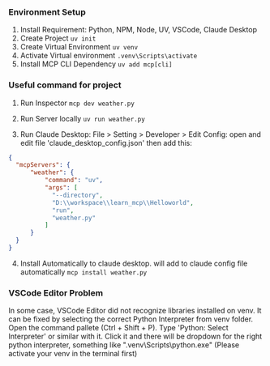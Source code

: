 ### Environment Setup
1. Install Requirement: Python, NPM, Node, UV, VSCode, Claude Desktop
2. Create Project
`uv init`
3. Create Virtual Environment
`uv venv`
4. Activate Virtual environment
`.venv\Scripts\activate`
5. Install MCP CLI Dependency
`uv add mcp[cli]`

### Useful command for project

1. Run Inspector
`mcp dev weather.py`

2. Run Server locally
`uv run weather.py`

3. Run Claude Desktop: File > Setting > Developer > Edit Config: open and edit file 'claude_desktop_config.json' then add this:
```json
{
  "mcpServers": {
	  "weather": {
		  "command": "uv",
		  "args": [
			"--directory",
			"D:\\workspace\\learn_mcp\\Helloworld",
			"run",
			"weather.py"
		  ]
	  }
  }
}
```

4. Install Automatically to claude desktop. will add to claude config file automatically
`mcp install weather.py`

### VSCode Editor Problem
In some case, VSCode Editor did not recognize libraries installed on venv. It can be fixed by selecting the correct Python Interpreter from venv folder. Open the command pallete (Ctrl + Shift + P). Type 'Python: Select Interpreter' or similar with it. Click it and there will be dropdown for the right python interpreter, something like ".venv\Scripts\python.exe" (Please activate your venv in the terminal first)